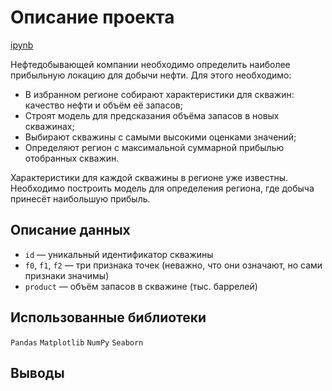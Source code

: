 # Описание проекта

[ipynb](https://github.com/ClubsSuit/data-science-yandex-practicum/blob/main/06/oil.ipynb)

Нефтедобывающей компании необходимо определить наиболее прибыльную локацию для добычи нефти. Для этого необходимо:

* В избранном регионе собирают характеристики для скважин: качество нефти и объём её запасов;
* Строят модель для предсказания объёма запасов в новых скважинах;
* Выбирают скважины с самыми высокими оценками значений;
* Определяют регион с максимальной суммарной прибылью отобранных скважин.

Характеристики для каждой скважины в регионе уже известны. Необходимо построить модель для определения региона, где добыча принесёт наибольшую прибыль.

## Описание данных

* ```id``` — уникальный идентификатор скважины
* ```f0```, ```f1```, ```f2``` — три признака точек (неважно, что они означают, но сами признаки значимы)
* ```product``` — объём запасов в скважине (тыс. баррелей)

## Использованные библиотеки

```Pandas```  ```Matplotlib```  ```NumPy```  ```Seaborn```

## Выводы
